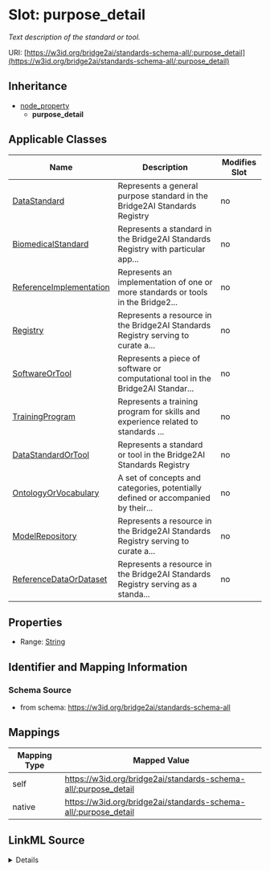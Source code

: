 

# Slot: purpose_detail


_Text description of the standard or tool._





URI: [https://w3id.org/bridge2ai/standards-schema-all/:purpose_detail](https://w3id.org/bridge2ai/standards-schema-all/:purpose_detail)




## Inheritance

* [node_property](node_property.md)
    * **purpose_detail**






## Applicable Classes

| Name | Description | Modifies Slot |
| --- | --- | --- |
| [DataStandard](DataStandard.md) | Represents a general purpose standard in the Bridge2AI Standards Registry |  no  |
| [BiomedicalStandard](BiomedicalStandard.md) | Represents a standard in the Bridge2AI Standards Registry with particular app... |  no  |
| [ReferenceImplementation](ReferenceImplementation.md) | Represents an implementation of one or more standards or tools in the Bridge2... |  no  |
| [Registry](Registry.md) | Represents a resource in the Bridge2AI Standards Registry serving to curate a... |  no  |
| [SoftwareOrTool](SoftwareOrTool.md) | Represents a piece of software or computational tool in the Bridge2AI Standar... |  no  |
| [TrainingProgram](TrainingProgram.md) | Represents a training program for skills and experience related to standards ... |  no  |
| [DataStandardOrTool](DataStandardOrTool.md) | Represents a standard or tool in the Bridge2AI Standards Registry |  no  |
| [OntologyOrVocabulary](OntologyOrVocabulary.md) | A set of concepts and categories, potentially defined or accompanied by their... |  no  |
| [ModelRepository](ModelRepository.md) | Represents a resource in the Bridge2AI Standards Registry serving to curate a... |  no  |
| [ReferenceDataOrDataset](ReferenceDataOrDataset.md) | Represents a resource in the Bridge2AI Standards Registry serving as a standa... |  no  |







## Properties

* Range: [String](String.md)





## Identifier and Mapping Information







### Schema Source


* from schema: https://w3id.org/bridge2ai/standards-schema-all




## Mappings

| Mapping Type | Mapped Value |
| ---  | ---  |
| self | https://w3id.org/bridge2ai/standards-schema-all/:purpose_detail |
| native | https://w3id.org/bridge2ai/standards-schema-all/:purpose_detail |




## LinkML Source

<details>
```yaml
name: purpose_detail
description: Text description of the standard or tool.
from_schema: https://w3id.org/bridge2ai/standards-schema-all
rank: 1000
is_a: node_property
domain: NamedThing
alias: purpose_detail
domain_of:
- DataStandardOrTool
range: string

```
</details>